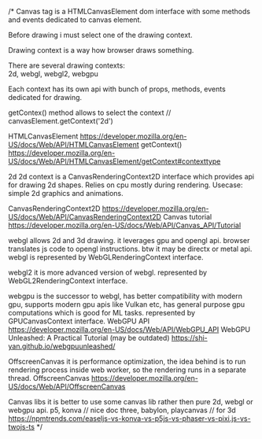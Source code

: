 /*
Canvas tag is a HTMLCanvasElement dom interface with some methods and events dedicated to canvas element.  

Before drawing i must select one of the drawing context.  

Drawing context is a way how browser draws something.  

There are several drawing contexts:  
2d, webgl, webgl2, webgpu  

Each context has its own api with bunch of props, methods, events dedicated for drawing.

getContex() method allows to select the context // canvasElement.getContext('2d')

HTMLCanvasElement
https://developer.mozilla.org/en-US/docs/Web/API/HTMLCanvasElement
getContext()
https://developer.mozilla.org/en-US/docs/Web/API/HTMLCanvasElement/getContext#contexttype

2d
2d context is a CanvasRenderingContext2D interface which provides api for drawing 2d shapes.
Relies on cpu mostly during rendering.
Usecase: simple 2d graphics and animations.

CanvasRenderingContext2D
https://developer.mozilla.org/en-US/docs/Web/API/CanvasRenderingContext2D
Canvas tutorial
https://developer.mozilla.org/en-US/docs/Web/API/Canvas_API/Tutorial

webgl
allows 2d and 3d drawing. it leverages gpu and opengl api. browser translates js code to opengl instructions. btw it may be directx or metal api.
webgl is represented by WebGLRenderingContext interface.

webgl2
it is more advanced version of webgl.
represented by WebGL2RenderingContext interface.

webgpu
is the successor to webgl, has better compatibility with modern gpu, supports modern gpu apis like Vulkan etc, has general purpose gpu computations which is good for ML tasks.
represented by GPUCanvasContext interface.
WebGPU API
https://developer.mozilla.org/en-US/docs/Web/API/WebGPU_API
WebGPU Unleashed: A Practical Tutorial (may be outdated)
https://shi-yan.github.io/webgpuunleashed/


OffscreenCanvas
it is performance optimization, the idea behind is to run rendering process inside web worker, so the rendering runs in a separate thread.
OffscreenCanvas
https://developer.mozilla.org/en-US/docs/Web/API/OffscreenCanvas


Canvas libs
it is better to use some canvas lib rather then pure 2d, webgl or webgpu api.
p5, konva // nice doc
three, babylon, playcanvas // for 3d 
https://npmtrends.com/easeljs-vs-konva-vs-p5js-vs-phaser-vs-pixi.js-vs-twojs-ts
*/
